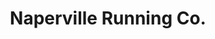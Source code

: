 ---
title: "Naperville Running Co."
url: /naperville/naperville-running-co-west-jefferson-avenue/
shop: Schuhe
---
